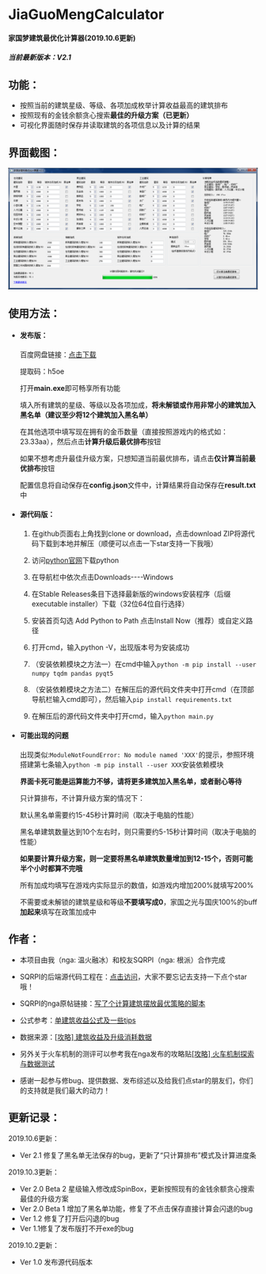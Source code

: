 # JiaGuoMengCalculator
#### 家国梦建筑最优化计算器(2019.10.6更新)

##### 当前最新版本：V2.1



## 功能：

- 按照当前的建筑星级、等级、各项加成枚举计算收益最高的建筑排布
- 按照现有的金钱余额贪心搜索**最佳的升级方案（已更新）**
- 可视化界面随时保存并读取建筑的各项信息以及计算的结果



## 界面截图：

![](/screenshot.png)



## 使用方法：

- #### 发布版：

  百度网盘链接：[点击下载](https://pan.baidu.com/s/1oX41mKavmYN-GDDEquNXmg)

  提取码：h5oe 

  打开**main.exe**即可畅享所有功能

  填入所有建筑的星级、等级以及各项加成，**将未解锁或作用非常小的建筑加入黑名单（建议至少将12个建筑加入黑名单）**

  在其他选项中填写现在拥有的金币数量（直接按照游戏内的格式如：23.33aa），然后点击**计算升级后最优排布**按钮

  如果不想考虑升最佳升级方案，只想知道当前最优排布，请点击**仅计算当前最优排布**按钮

  配置信息将自动保存在**config.json**文件中，计算结果将自动保存在**result.txt**中

  

- #### 源代码版：
	
	1. 在github页面右上角找到clone or download，点击download ZIP将源代码下载到本地并解压（顺便可以点击一下star支持一下我哦）
	
	2. 访问[python官网](https://www.python.org/downloads/windows/)下载python
	
	3. 在导航栏中依次点击Downloads----Windows
	
	4. 在Stable Releases条目下选择最新版的windows安装程序（后缀executable installer）下载（32位64位自行选择）
	
	5. 安装首页勾选 Add Python to Path 点击Install Now（推荐）或自定义路径

	6. 打开cmd，输入python -V，出现版本号为安装成功
	
	7. （安装依赖模块之方法一）在cmd中输入`python -m pip install --user numpy tqdm pandas pyqt5`
	
	8. （安装依赖模块之方法二）在解压后的源代码文件夹中打开cmd（在顶部导航栏输入cmd即可），然后输入`pip install requirements.txt`
	
	9. 在解压后的源代码文件夹中打开cmd，输入`python main.py`
	
	   
	
- #### 可能出现的问题

  出现类似:`ModuleNotFoundError: No module named 'XXX'`的提示，参照环境搭建第七条输入`python -m pip install --user XXX`安装依赖模块

  **界面卡死可能是运算能力不够，请将更多建筑加入黑名单，或者耐心等待**

  只计算排布，不计算升级方案的情况下：

  默认黑名单需要约15-45秒计算时间（取决于电脑的性能）

  黑名单建筑数量达到10个左右时，则只需要约5-15秒计算时间（取决于电脑的性能）

  **如果要计算升级方案，则一定要将黑名单建筑数量增加到12-15个，否则可能半个小时都算不完哦**

  所有加成均填写在游戏内实际显示的数值，如游戏内增加200%就填写200%
  
  不需要或未解锁的建筑星级和等级**不要填写成0**，家国之光与国庆100%的buff**加起来**填写在政策加成中
  
  

## 作者：

- 本项目由我（nga: 温火融冰）和校友SQRPI（nga: 根派）合作完成

- SQRPI的后端源代码工程在：[点击访问](https://github.com/SQRPI/JiaGuoMeng)，大家不要忘记去支持一下点个star哦！

- SQRPI的nga原帖链接：[写了个计算建筑摆放最优策略的脚本](https://bbs.nga.cn/read.php?tid=18677204)

- 公式参考：[单建筑收益公式及一些tips](https://bbs.nga.cn/read.php?tid=18675554)

- 数据来源：[[攻略] 建筑收益及升级消耗数据](https://nga.178.com/read.php?tid=18741305)
- 另外关于火车机制的测评可以参考我在nga发布的攻略贴[[攻略] 火车机制探索与数据测试](https://nga.178.com/read.php?tid=18729321)
- 感谢一起参与修bug、提供数据、发布综述以及给我们点star的朋友们，你们的支持就是我们最大的动力！



## 更新记录：

2019.10.6更新：

- Ver 2.1 修复了黑名单无法保存的bug，更新了“只计算排布”模式及计算进度条

2019.10.3更新：

- Ver 2.0 Beta 2 星级输入修改成SpinBox，更新按照现有的金钱余额贪心搜索最佳的升级方案
- Ver 2.0 Beta 1 增加了黑名单功能，修复了不点击保存直接计算会闪退的bug
- Ver 1.2 修复了打开后闪退的bug
- Ver 1.1修复了发布版打不开exe的bug

2019.10.2更新：

- Ver 1.0 发布源代码版本
